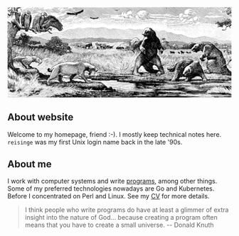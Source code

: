 [![tar pit][image]][hyperlink]

[image]: /static/tar-pit.png
[hyperlink]: /notes/prog/joys

## About website

Welcome to my homepage, friend :-). I mostly keep technical notes here. `reisinge` was my first Unix login name back in the late '90s.

## About me

I work with computer systems and write [programs](https://github.com/jreisinger), among other things. Some of my preferred technologies nowadays are Go and Kubernetes. Before I concentrated on Perl and Linux. See my [CV](https://reisinge.net/cv) for more details.

> I think people who write programs do have at least a glimmer of extra insight into the nature of God... because creating a program often means that you have to create a small universe. -- Donald Knuth
